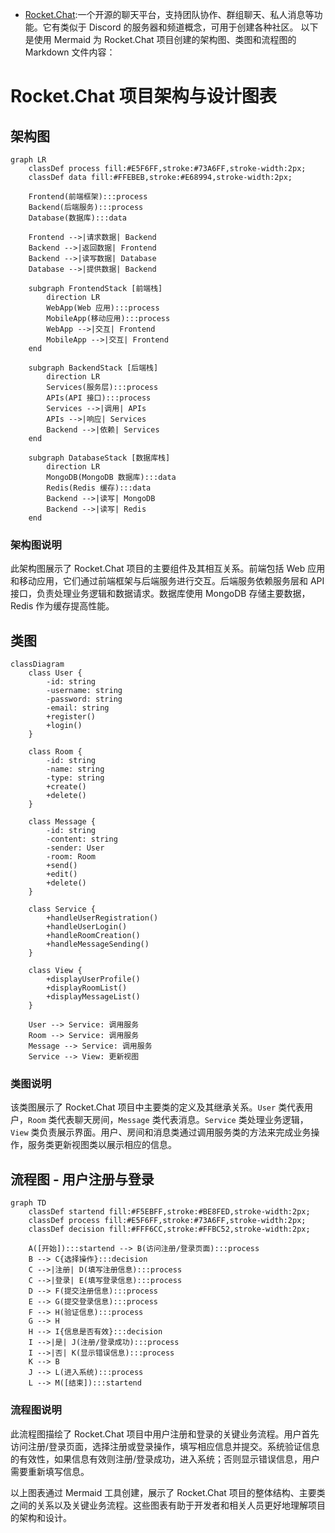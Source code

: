   - [Rocket.Chat](https://github.com/RocketChat/Rocket.Chat):一个开源的聊天平台，支持团队协作、群组聊天、私人消息等功能。它有类似于 Discord 的服务器和频道概念，可用于创建各种社区。
以下是使用 Mermaid 为 Rocket.Chat 项目创建的架构图、类图和流程图的 Markdown 文件内容：

# Rocket.Chat 项目架构与设计图表

## 架构图
```mermaid
graph LR
    classDef process fill:#E5F6FF,stroke:#73A6FF,stroke-width:2px;
    classDef data fill:#FFEBEB,stroke:#E68994,stroke-width:2px;
    
    Frontend(前端框架):::process
    Backend(后端服务):::process
    Database(数据库):::data
    
    Frontend -->|请求数据| Backend
    Backend -->|返回数据| Frontend
    Backend -->|读写数据| Database
    Database -->|提供数据| Backend
    
    subgraph FrontendStack [前端栈]
        direction LR
        WebApp(Web 应用):::process
        MobileApp(移动应用):::process
        WebApp -->|交互| Frontend
        MobileApp -->|交互| Frontend
    end
    
    subgraph BackendStack [后端栈]
        direction LR
        Services(服务层):::process
        APIs(API 接口):::process
        Services -->|调用| APIs
        APIs -->|响应| Services
        Backend -->|依赖| Services
    end
    
    subgraph DatabaseStack [数据库栈]
        direction LR
        MongoDB(MongoDB 数据库):::data
        Redis(Redis 缓存):::data
        Backend -->|读写| MongoDB
        Backend -->|读写| Redis
    end
```

### 架构图说明
此架构图展示了 Rocket.Chat 项目的主要组件及其相互关系。前端包括 Web 应用和移动应用，它们通过前端框架与后端服务进行交互。后端服务依赖服务层和 API 接口，负责处理业务逻辑和数据请求。数据库使用 MongoDB 存储主要数据，Redis 作为缓存提高性能。

## 类图
```mermaid
classDiagram
    class User {
        -id: string
        -username: string
        -password: string
        -email: string
        +register()
        +login()
    }
    
    class Room {
        -id: string
        -name: string
        -type: string
        +create()
        +delete()
    }
    
    class Message {
        -id: string
        -content: string
        -sender: User
        -room: Room
        +send()
        +edit()
        +delete()
    }
    
    class Service {
        +handleUserRegistration()
        +handleUserLogin()
        +handleRoomCreation()
        +handleMessageSending()
    }
    
    class View {
        +displayUserProfile()
        +displayRoomList()
        +displayMessageList()
    }
    
    User --> Service: 调用服务
    Room --> Service: 调用服务
    Message --> Service: 调用服务
    Service --> View: 更新视图
```

### 类图说明
该类图展示了 Rocket.Chat 项目中主要类的定义及其继承关系。`User` 类代表用户，`Room` 类代表聊天房间，`Message` 类代表消息。`Service` 类处理业务逻辑，`View` 类负责展示界面。用户、房间和消息类通过调用服务类的方法来完成业务操作，服务类更新视图类以展示相应的信息。

## 流程图 - 用户注册与登录
```mermaid
graph TD
    classDef startend fill:#F5EBFF,stroke:#BE8FED,stroke-width:2px;
    classDef process fill:#E5F6FF,stroke:#73A6FF,stroke-width:2px;
    classDef decision fill:#FFF6CC,stroke:#FFBC52,stroke-width:2px;
    
    A([开始]):::startend --> B(访问注册/登录页面):::process
    B --> C{选择操作}:::decision
    C -->|注册| D(填写注册信息):::process
    C -->|登录| E(填写登录信息):::process
    D --> F(提交注册信息):::process
    E --> G(提交登录信息):::process
    F --> H(验证信息):::process
    G --> H
    H --> I{信息是否有效}:::decision
    I -->|是| J(注册/登录成功):::process
    I -->|否| K(显示错误信息):::process
    K --> B
    J --> L(进入系统):::process
    L --> M([结束]):::startend
```

### 流程图说明
此流程图描绘了 Rocket.Chat 项目中用户注册和登录的关键业务流程。用户首先访问注册/登录页面，选择注册或登录操作，填写相应信息并提交。系统验证信息的有效性，如果信息有效则注册/登录成功，进入系统；否则显示错误信息，用户需要重新填写信息。

以上图表通过 Mermaid 工具创建，展示了 Rocket.Chat 项目的整体结构、主要类之间的关系以及关键业务流程。这些图表有助于开发者和相关人员更好地理解项目的架构和设计。
